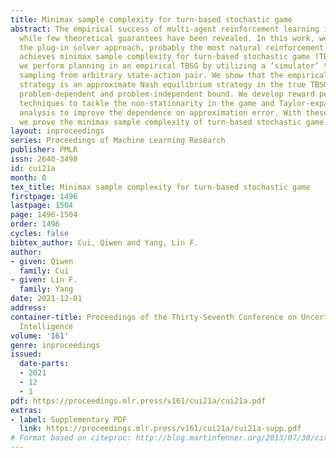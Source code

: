 ```yaml
---
title: Minimax sample complexity for turn-based stochastic game
abstract: The empirical success of multi-agent reinforcement learning is encouraging,
  while few theoretical guarantees have been revealed. In this work, we prove that
  the plug-in solver approach, probably the most natural reinforcement learning algorithm,
  achieves minimax sample complexity for turn-based stochastic game (TBSG). Specifically,
  we perform planning in an empirical TBSG by utilizing a ‘simulator’ that allows
  sampling from arbitrary state-action pair. We show that the empirical Nash equilibrium
  strategy is an approximate Nash equilibrium strategy in the true TBSG and give both
  problem-dependent and problem-independent bound. We develop reward perturbation
  techniques to tackle the non-stationarity in the game and Taylor-expansion-type
  analysis to improve the dependence on approximation error. With these novel techniques,
  we prove the minimax sample complexity of turn-based stochastic game.
layout: inproceedings
series: Proceedings of Machine Learning Research
publisher: PMLR
issn: 2640-3498
id: cui21a
month: 0
tex_title: Minimax sample complexity for turn-based stochastic game
firstpage: 1496
lastpage: 1504
page: 1496-1504
order: 1496
cycles: false
bibtex_author: Cui, Qiwen and Yang, Lin F.
author:
- given: Qiwen
  family: Cui
- given: Lin F.
  family: Yang
date: 2021-12-01
address:
container-title: Proceedings of the Thirty-Seventh Conference on Uncertainty in Artificial
  Intelligence
volume: '161'
genre: inproceedings
issued:
  date-parts:
  - 2021
  - 12
  - 1
pdf: https://proceedings.mlr.press/v161/cui21a/cui21a.pdf
extras:
- label: Supplementary PDF
  link: https://proceedings.mlr.press/v161/cui21a/cui21a-supp.pdf
# Format based on citeproc: http://blog.martinfenner.org/2013/07/30/citeproc-yaml-for-bibliographies/
---
```

